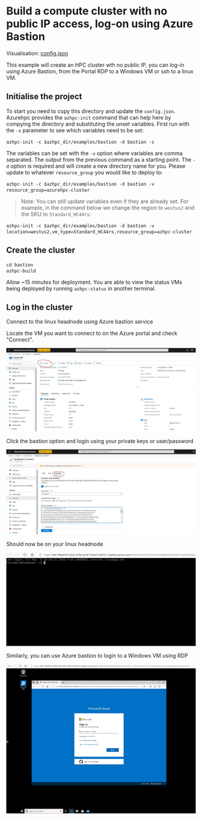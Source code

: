 # Build a compute cluster with no public IP access, log-on using Azure Bastion

Visualisation: [config.json](https://azurehpc.azureedge.net/o=https://raw.githubusercontent.com/Azure/azurehpc/master/examples/bastion/config.json)

This example will create an HPC cluster wth no public IP, you can log-in using Azure Bastion, from the Portal RDP to a Windows VM or ssh to a linux VM.

## Initialise the project

To start you need to copy this directory and update the `config.json`.  Azurehpc provides the `azhpc-init` command that can help here by compying the directory and substituting the unset variables.  First run with the `-s` parameter to see which variables need to be set:

```
azhpc-init -c $azhpc_dir/examples/bastion -d bastion -s
```

The variables can be set with the `-v` option where variables are comma separated.  The output from the previous command as a starting point.  The `-d` option is required and will create a new directory name for you.  Please update to whatever `resource_group` you would like to deploy to:

```
azhpc-init -c $azhpc_dir/examples/bastion -d bastion -v resource_group=azurehpc-cluster
```

> Note:  You can still update variables even if they are already set.  For example, in the command below we change the region to `westus2` and the SKU to `Standard_HC44rs`:

```
azhpc-init -c $azhpc_dir/examples/bastion -d bastion -v location=westus2,vm_type=Standard_HC44rs,resource_group=azhpc-cluster
```

## Create the cluster 

```
cd bastion
azhpc-build
```

Allow ~15 minutes for deployment.  You are able to view the status VMs being deployed by running `azhpc-status` in another terminal.

## Log in the cluster

Connect to the linux headnode using Azure bastion service

Locate the VM you want to connect to on the Azure portal and check "Connect".

![Alt text](/examples/bastion/images/bastion_connect.JPG?raw=true "Azure Bastion connect")

Click the bastion option and login using your private keys or user/password

![Alt text2](/examples/bastion/images/bastion_ssh.JPG?raw=true "Azure Bastion ssh")

Should now be on your linux headnode

![Alt text3](/examples/bastion/images/bastion_ssh_login.JPG?raw=true "Azure Bastion ssh login")


Similarly, you can use Azure bastion to login to a Windows VM using RDP

![Alt text4](/examples/bastion/images/bastion_rdp_windows.JPG?raw=true "Azure Bastion rdp windows")

